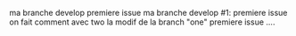 
ma branche develop
premiere issue
ma branche develop
#1: premiere issue
on fait comment avec two
la modif de la branch "one"
premiere issue
....
